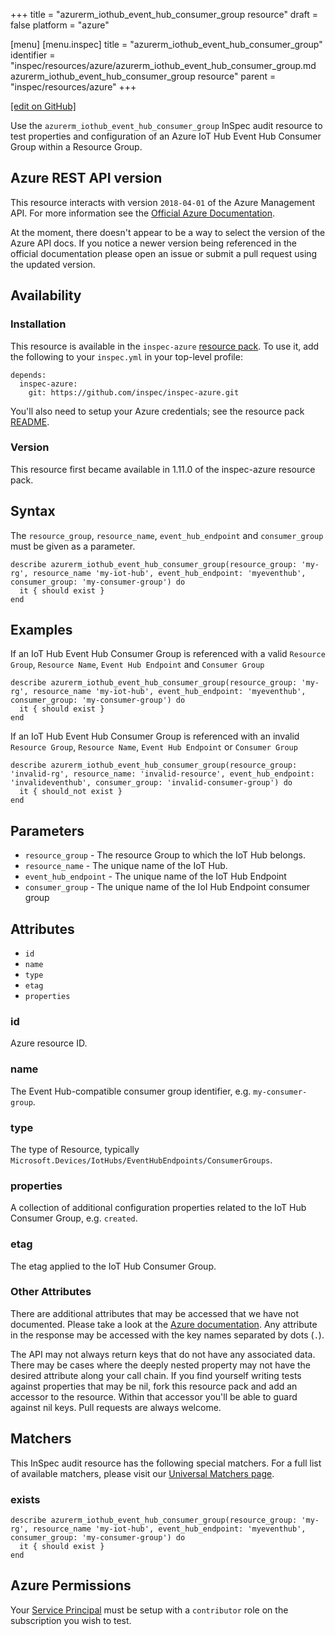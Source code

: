 +++
title = "azurerm_iothub_event_hub_consumer_group resource"
draft = false
platform = "azure"

[menu]
  [menu.inspec]
    title = "azurerm_iothub_event_hub_consumer_group"
    identifier = "inspec/resources/azure/azurerm_iothub_event_hub_consumer_group.md azurerm_iothub_event_hub_consumer_group resource"
    parent = "inspec/resources/azure"
+++

[\[edit on GitHub\]](https://github.com/inspec/inspec-azure/blob/master/docs/resources/azurerm_iothub_event_hub_consumer_group.md)

Use the `azurerm_iothub_event_hub_consumer_group` InSpec audit resource to test
properties and configuration of an Azure IoT Hub Event Hub Consumer Group within
a Resource Group.

## Azure REST API version

This resource interacts with version `2018-04-01` of the Azure Management API. For more
information see the [Official Azure Documentation](https://docs.microsoft.com/en-us/rest/api/iothub/iothubresource/geteventhubconsumergroup).

At the moment, there doesn't appear to be a way to select the version of the
Azure API docs. If you notice a newer version being referenced in the official
documentation please open an issue or submit a pull request using the updated
version.

## Availability

### Installation

This resource is available in the `inspec-azure` [resource
pack](/inspec/glossary/#resource-pack). To use it, add the
following to your `inspec.yml` in your top-level profile:

    depends:
      inspec-azure:
        git: https://github.com/inspec/inspec-azure.git

You'll also need to setup your Azure credentials; see the resource pack
[README](https://github.com/inspec/inspec-azure#inspec-for-azure).

### Version

This resource first became available in 1.11.0 of the inspec-azure resource pack.

## Syntax

The `resource_group`, `resource_name`, `event_hub_endpoint` and `consumer_group` must be given as a parameter.

    describe azurerm_iothub_event_hub_consumer_group(resource_group: 'my-rg', resource_name 'my-iot-hub', event_hub_endpoint: 'myeventhub', consumer_group: 'my-consumer-group') do
      it { should exist }
    end

## Examples

If an IoT Hub Event Hub Consumer Group is referenced with a valid `Resource Group`, `Resource Name`, `Event Hub Endpoint` and `Consumer Group`

    describe azurerm_iothub_event_hub_consumer_group(resource_group: 'my-rg', resource_name 'my-iot-hub', event_hub_endpoint: 'myeventhub', consumer_group: 'my-consumer-group') do
      it { should exist }
    end

If an IoT Hub Event Hub Consumer Group is referenced with an invalid `Resource Group`, `Resource Name`, `Event Hub Endpoint` or `Consumer Group`

    describe azurerm_iothub_event_hub_consumer_group(resource_group: 'invalid-rg', resource_name: 'invalid-resource', event_hub_endpoint: 'invalideventhub', consumer_group: 'invalid-consumer-group') do
      it { should_not exist }
    end

## Parameters

- `resource_group` - The resource Group to which the IoT Hub belongs.
- `resource_name` - The unique name of the IoT Hub.
- `event_hub_endpoint` - The unique name of the IoT Hub Endpoint
- `consumer_group` - The unique name of the IoI Hub Endpoint consumer group

## Attributes

- `id`
- `name`
- `type`
- `etag`
- `properties`

### id

Azure resource ID.

### name

The Event Hub-compatible consumer group identifier, e.g. `my-consumer-group`.

### type

The type of Resource, typically `Microsoft.Devices/IotHubs/EventHubEndpoints/ConsumerGroups`.

### properties

A collection of additional configuration properties related to the IoT Hub Consumer Group, e.g. `created`.

### etag

The etag applied to the IoT Hub Consumer Group.

### Other Attributes

There are additional attributes that may be accessed that we have not
documented. Please take a look at the [Azure documentation](#azure-rest-api-version).
Any attribute in the response may be accessed with the key names separated by
dots (`.`).

The API may not always return keys that do not have any associated data. There
may be cases where the deeply nested property may not have the desired
attribute along your call chain. If you find yourself writing tests against
properties that may be nil, fork this resource pack and add an accessor to the
resource. Within that accessor you'll be able to guard against nil keys. Pull
requests are always welcome.

## Matchers

This InSpec audit resource has the following special matchers. For a full list of
available matchers, please visit our [Universal Matchers
page](/inspec/matchers/).

### exists

    describe azurerm_iothub_event_hub_consumer_group(resource_group: 'my-rg', resource_name 'my-iot-hub', event_hub_endpoint: 'myeventhub', consumer_group: 'my-consumer-group') do
      it { should exist }
    end

## Azure Permissions

Your [Service
Principal](https://docs.microsoft.com/en-us/azure/azure-resource-manager/resource-group-create-service-principal-portal)
must be setup with a `contributor` role on the subscription you wish to test.
